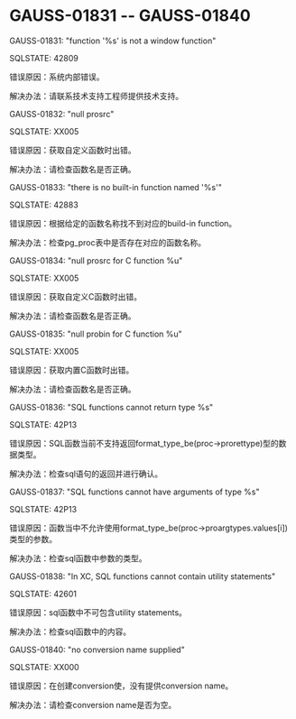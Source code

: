 # GAUSS-01831 -- GAUSS-01840

GAUSS-01831: "function '%s' is not a window function"

SQLSTATE: 42809

错误原因：系统内部错误。

解决办法：请联系技术支持工程师提供技术支持。

GAUSS-01832: "null prosrc"

SQLSTATE: XX005

错误原因：获取自定义函数时出错。

解决办法：请检查函数名是否正确。

GAUSS-01833: "there is no built-in function named '%s'"

SQLSTATE: 42883

错误原因：根据给定的函数名称找不到对应的build-in function。

解决办法：检查pg\_proc表中是否存在对应的函数名称。

GAUSS-01834: "null prosrc for C function %u"

SQLSTATE: XX005

错误原因：获取自定义C函数时出错。

解决办法：请检查函数名是否正确。

GAUSS-01835: "null probin for C function %u"

SQLSTATE: XX005

错误原因：获取内置C函数时出错。

解决办法：请检查函数名是否正确。

GAUSS-01836: "SQL functions cannot return type %s"

SQLSTATE: 42P13

错误原因：SQL函数当前不支持返回format\_type\_be\(proc-\>prorettype\)型的数据类型。

解决办法：检查sql语句的返回并进行确认。

GAUSS-01837: "SQL functions cannot have arguments of type %s"

SQLSTATE: 42P13

错误原因：函数当中不允许使用format\_type\_be\(proc-\>proargtypes.values\[i\]\)类型的参数。

解决办法：检查sql函数中参数的类型。

GAUSS-01838: "In XC, SQL functions cannot contain utility statements"

SQLSTATE: 42601

错误原因：sql函数中不可包含utility statements。

解决办法：检查sql函数中的内容。

GAUSS-01840: "no conversion name supplied"

SQLSTATE: XX000

错误原因：在创建conversion使，没有提供conversion name。

解决办法：请检查conversion name是否为空。

